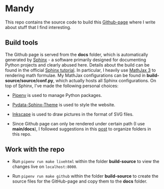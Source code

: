 # Mandy

This repo contains the source code to build this [Github-page](https://yhuang85.github.io/mandy/) where I write about stuff that I find interesting.

## Build tools
The Github page is served from the **docs** folder, which is automatically generated by [Sphinx](https://www.sphinx-doc.org) - a software primarily designed for documenting Python projects and clearly abused here. Details about the build can be found in the official [Sphinx tutorial](https://www.sphinx-doc.org/en/master/tutorial/index.html). In particular, I heavily use [MathJax 3](https://www.mathjax.org/) to rendering math formulae. My MathJax configurations can be found in **build-source/source/conf.py**, which actually hosts all Sphinx configurations. On top of Sphinx, I've made the following personal choices:

- [Pipenv](https://pipenv.pypa.io/en/latest/) is used to manage Python packages.

- [Pydata-Sphinx-Theme](https://github.com/pydata/pydata-sphinx-theme) is used to style the website.

- [Inkscape](https://inkscape.org) is used to draw pictures in the format of SVG files.

- Since Github page can only be rendered under certain path (I use **main/docs**), I followed suggestions in this [post](https://www.docslikecode.com/articles/github-pages-python-sphinx/) to organize folders in this repo.

## Work with the repo
- Run `pipenv run make livehtml` within the folder **build-source** to view the changes live on `localhost:8000`.

- Run `pipenv run make github` within the folder **build-source** to create the source files for the GitHub-page and copy them to the **docs** folder.

